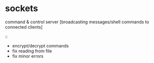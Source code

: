 # sockets
command & control server [broadcasting messages/shell commands to connected clients]

::
- encrypt/decrypt commands
- fix reading from file
- fix minor errors
